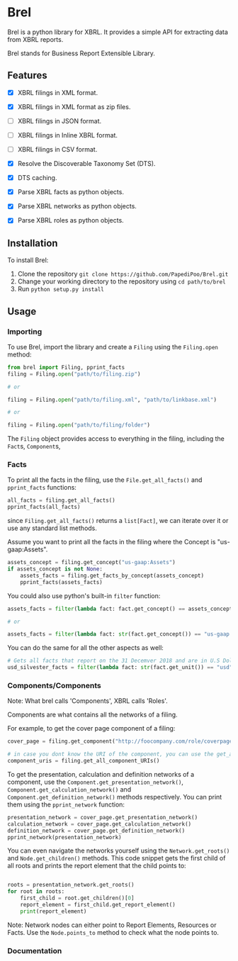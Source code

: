 # Brel

Brel is a python library for XBRL.
It provides a simple API for extracting data from XBRL reports.

Brel stands for Business Report Extensible Library.

## Features

- [x] XBRL filings in XML format.
- [x] XBRL filings in XML format as zip files.
- [ ] XBRL filings in JSON format.
- [ ] XBRL filings in Inline XBRL format.
- [ ] XBRL filings in CSV format.
- [x] Resolve the Discoverable Taxonomy Set (DTS).
- [x] DTS caching.
- [x] Parse XBRL facts as python objects.
- [x] Parse XBRL networks as python objects.
- [x] Parse XBRL roles as python objects.


## Installation

To install Brel:

1. Clone the repository `git clone https://github.com/PapediPoo/Brel.git`
2. Change your working directory to the repository using `cd path/to/brel`
3. Run `python setup.py install` 

## Usage

### Importing
To use Brel, import the library and create a `Filing` using the `Filing.open` method:

```python
from brel import Filing, pprint_facts
filing = Filing.open("path/to/filing.zip")

# or

filing = Filing.open("path/to/filing.xml", "path/to/linkbase.xml")

# or

filing = Filing.open("path/to/filing/folder")
```

The `Filing` object provides access to everything in the filing, including the `Fact`s, `Component`s, 


### Facts

To print all the facts in the filing, use the `File.get_all_facts()` and `pprint_facts` functions:

```python
all_facts = filing.get_all_facts()
pprint_facts(all_facts)
```

since `Filing.get_all_facts()` returns a `list[Fact]`, we can iterate over it or use any standard list methods.

Assume you want to print all the facts in the filing where the Concept is "us-gaap:Assets".

```python
assets_concept = filing.get_concept("us-gaap:Assets")
if assets_concept is not None:
    assets_facts = filing.get_facts_by_concept(assets_concept)
    pprint_facts(assets_facts)
```

You could also use python's built-in `filter` function:
    
```python
assets_facts = filter(lambda fact: fact.get_concept() == assets_concept, all_facts)

# or

assets_facts = filter(lambda fact: str(fact.get_concept()) == "us-gaap:Assets", all_facts)
```

You can do the same for all the other aspects as well:

```python
# Gets all facts that report on the 31 Decemver 2018 and are in U.S Dollars.
usd_silvester_facts = filter(lambda fact: str(fact.get_unit()) == "usd" and str(fact.get_period()) == "on 2018-12-31", all_facts)
```

### Components/Components

Note: What brel calls 'Components', XBRL calls 'Roles'.

Components are what contains all the networks of a filing.

For example, to get the cover page component of a filing:

```python
cover_page = filing.get_component("http://foocompany.com/role/coverpage")

# in case you dont know the URI of the component, you can use the get_all_component_URIs method
component_uris = filing.get_all_component_URIs()
```

To get the presentation, calculation and definition networks of a component, use the `Component.get_presentation_network()`, `Component.get_calculation_network()` and `Component.get_definition_network()` methods respectively.
You can print them using the `pprint_network` function:

```python
presentation_network = cover_page.get_presentation_network()
calculation_network = cover_page.get_calculation_network()
definition_network = cover_page.get_definition_network()
pprint_network(presentation_network)
```

You can even navigate the networks yourself using the `Network.get_roots()` and `Node.get_children()` methods.
This code snippet gets the first child of all roots and prints the report element that the child points to:

```python

roots = presentation_network.get_roots()
for root in roots:
    first_child = root.get_children()[0]
    report_element = first_child.get_report_element()
    print(report_element)
```

Note: Network nodes can either point to Report Elements, Resources or Facts. Use the `Node.points_to` method to check what the node points to.

### Documentation

